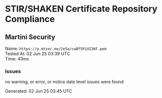 # STIR/SHAKEN Certificate Repository Compliance

## Martini Security

Name: `https://p.mtsec.me/2e5a/cwBf5PiUI3KF.pem`\
Tested At: 02 Jun 25 03:39 UTC\
Time: 43ms

### Issues

no warning, or error, or notice date level issues were found

Generated: 02 Jun 25 03:45 UTC